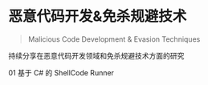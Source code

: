 # 恶意代码开发&免杀规避技术
> Malicious Code Development & Evasion Techniques

持续分享在恶意代码开发领域和免杀规避技术方面的研究

01 基于 C# 的 ShellCode Runner
